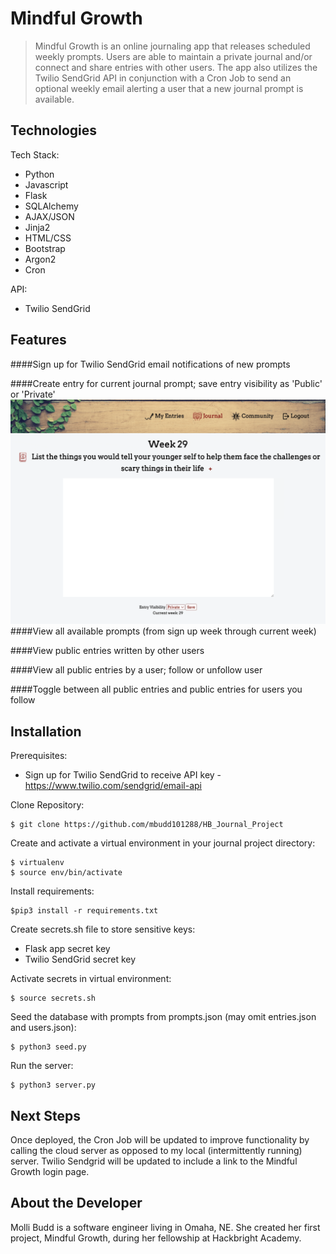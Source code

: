 # Mindful Growth
>Mindful Growth is an online journaling app that releases scheduled weekly prompts. Users are able to maintain a private journal and/or connect and share entries with other users. The app also utilizes the Twilio SendGrid API in conjunction with a Cron Job to send an optional weekly email alerting a user that a new journal prompt is available. 

## Technologies
Tech Stack: 
* Python
* Javascript
* Flask
* SQLAlchemy
* AJAX/JSON
* Jinja2
* HTML/CSS
* Bootstrap
* Argon2
* Cron

API: 
* Twilio SendGrid

## Features

####Sign up for Twilio SendGrid email notifications of new prompts

####Create entry for current journal prompt; save entry visibility as 'Public' or 'Private'
![journal](https://github.com/mbudd101288/HB_Journal_Project/blob/main/static/images/Journal.gif)
####View all available prompts (from sign up week through current week)

####View public entries written by other users

####View all public entries by a user; follow or unfollow user

####Toggle between all public entries and public entries for users you follow

## Installation

Prerequisites:
* Sign up for Twilio SendGrid to receive API key - https://www.twilio.com/sendgrid/email-api

Clone Repository: 
```
$ git clone https://github.com/mbudd101288/HB_Journal_Project
```

Create and activate a virtual environment in your journal project directory:
```
$ virtualenv
$ source env/bin/activate
```

Install requirements:
```
$pip3 install -r requirements.txt
```

Create secrets.sh file to store sensitive keys:
* Flask app secret key 
* Twilio SendGrid secret key

Activate secrets in virtual environment:
```
$ source secrets.sh
```

Seed the database with prompts from prompts.json (may omit entries.json and users.json):
```
$ python3 seed.py
```

Run the server:
```
$ python3 server.py
```


## Next Steps
Once deployed, the Cron Job will be updated to improve functionality by calling the cloud server as opposed to my local (intermittently running) server. Twilio Sendgrid will be updated to include a link to the Mindful Growth login page. 

## About the Developer
Molli Budd is a software engineer living in Omaha, NE. She created her first project, Mindful Growth, during her fellowship at Hackbright Academy.


[journal]: <https://github.com/mbudd101288/HB_Journal_Project/blob/main/static/images/Journal.gif>
